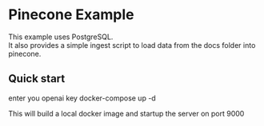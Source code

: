 # Pinecone Example

This example uses PostgreSQL.  
It also provides a simple ingest script to load data from the docs folder into pinecone.  

## Quick start

enter you openai key
docker-compose up -d

This will build a local docker image and startup the server on port 9000